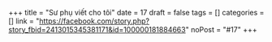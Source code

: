 ﻿+++
title = "Sư phụ viết cho tôi"
date = 17
draft = false
tags = []
categories = []
link = "https://facebook.com/story.php?story_fbid=2413015345381171&id=100000181884663"
noPost = "#17"
+++

